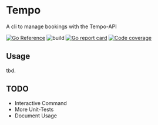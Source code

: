 # Tempo

A cli to manage bookings with the Tempo-API

[![Go Reference](https://pkg.go.dev/badge/github.com/tim-hilt/tempo.svg)](https://pkg.go.dev/github.com/tim-hilt/tempo)
![build](https://github.com/tim-hilt/tempo/actions/workflows/ci.yml/badge.svg)
[![Go report card](https://goreportcard.com/badge/github.com/tim-hilt/tempo)](https://goreportcard.com/report/github.com/tim-hilt/tempo)
[![Code coverage](https://codecov.io/gh/tim-hilt/tempo/branch/main/graphs/badge.svg?branch=main)](https://codecov.io/gh/tim-hilt/tempo)

## Usage

tbd.

## TODO

- Interactive Command
- More Unit-Tests
- Document Usage
